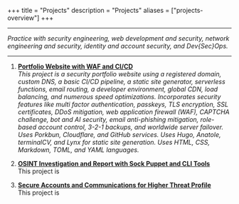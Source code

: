+++
title = "Projects"
description = "Projects"
aliases = ["projects-overview"]
+++

---

*Practice with security engineering, web development and security, network engineering and security, identity and account security, and Dev{Sec}Ops.*

---


1. [**Portfolio Website with WAF and CI/CD**](https://noahsec.pro/portfolio/portfolio-website) \
 *This project is a security portfolio website using a registered domain, custom DNS, a basic CI/CD pipeline, a static site generator, serverless functions, email routing, a developer environment, global CDN, load balancing, and numerous speed optimizations. Incorporates security features like multi factor authentication, passkeys, TLS encryption, SSL certificates, DDoS mitigation, web application firewall (WAF), CAPTCHA challenge, bot and AI security, email anti-phishing mitigation, role-based account control, 3-2-1 backups, and worldwide server failover. Uses Porkbun, Cloudflare, and GitHub services. Uses Hugo, Anatole, terminalCV, and Lynx for static site generation. Uses HTML, CSS, Markdown, TOML, and YAML languages.*

2. [**OSINT Investigation and Report with Sock Puppet and CLI Tools**]() \
 This project is

3. [**Secure Accounts and Communications for Higher Threat Profile**]() \
 This project is 